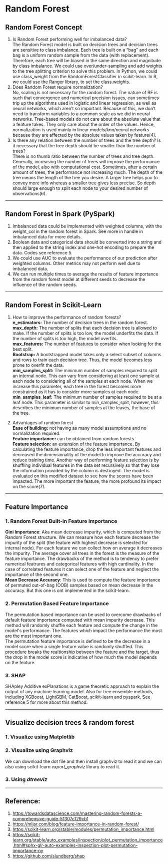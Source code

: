 <h1>Random Forest</h1>

## Random Forest Concept
1.	Is Random Forest performing well for imbalanced data? </br>
The Random Forest model is built on decision trees and decision trees are sensitive to class imbalance. Each tree is built on a “bag” and each bag is a uniform random sample from the data (with replacement). Therefore, each tree will be biased in the same direction and magnitude by class imbalance. 
We could use over/under-sampling and add weights to the tree splitting criterion to solve this problem. In Python, we could use class_weight from the RandomForestClassifier in scikit-learn. In R, we could use the Ranger library, to set the class.weights. 
2.	Does Random Forest require normalization?</br>
No, scaling is not necessary for the random forest. 
The nature of RF is such that convergence and numerical precision issues, can sometimes trip up the algorithms used in logistic and linear regression, as well as neural networks, which aren’t so important. Because of this, we don’t need to transform variables to a common scale as we did in neural networks.
Tree-based models do not care about the absolute value that a feature takes. They only care about the order of the values. Hence, normalization is used mainly in linear models/knn/neural networks because they are affected by the absolute values taken by feature(4).
3.	Is there any relation between the number of trees and the tree depth? Is it necessary that the tree depth should be smaller than the number of trees?</br>
There is no thumb ratio between the number of trees and tree depth. Generally, increasing the number of trees will improve the performance of the model, also with computational cost. Sometimes, after a certain amount of trees, the performance not increasing much.
The depth of the tree means the length of the tree you desire. A larger tree helps you to convey more info whereas a smaller tree gives less precise. So depth should large enough to split each node to your desired number of observations(6).


***
## Random Forest in Spark (PySpark)
1.	Imbalanced data could be implemented with weighted columns, with the weight_col in the random forest in Spark. See more in handle in imbalanced data for more details.
2.	Boolean data and categorical data should be converted into a string and then applied to the string index and one-hot encoding to prepare the data. Codes see reference 5. 
3.	We could use AUC to evaluate the performance of our prediction after weighted columns. Other metrics may not perform well due to imbalanced data. 
4.	We can run multiple times to average the results of feature importance from the random forest model at different seeds to decrease the influence of the random seeds. 


***
## Random Forest in Scikit-Learn
1.	How to improve the performance of random forests?<br/>
**n_estimators:** The number of decision trees in the random forest. <br/>
**max_depth:** The number of splits that each decision tree is allowed to make. If the number of splits is too low, the model underfits the data. If the number of splits is too high, the model overfits. <br/>
**max_features:** The number of features to consider when looking for the best split.  <br/>
**Bootstrap:** A bootstrapped model takes only a select subset of columns and rows to train each decision tree. Thus, the model becomes less prone to overfit the data. <br/>
**min_samples_split:** The minimum number of samples required to split an internal node. This can vary from considering at least one sample at each node to considering all of the samples at each node. When we increase this parameter, each tree in the forest becomes more constrained as it has to consider more samples at each node.<br/>
**min_samples_leaf:** The minimum number of samples required to be at a leaf node. This parameter is similar to min_samples_split, however, this describes the minimum number of samples at the leaves, the base of the tree.  

2.	Advantages of random forest<br/>
**Ease of building:** not having as many model assumptions and no normalization required. <br/>
**Feature importance:** can be obtained from random forests.<br/>
**Feature selection:** an extension of the feature importance. By calculating the feature importance, drop the less important features and decreased the dimensionality of the model to improve the accuracy and reduce training time. Another way of performing feature selection is by shuffling individual features in the data set recursively so that they lose the information provided by the column is destroyed. The model is evaluated on this modified dataset to see how the scores have been impacted. The more important the feature, the more profound its impact on the score(7).


***
## Feature Importance
### 1. Random Forest Built-in Feature Importance
**Gini Importance**: Aka mean decrease impurity, which is computed from the Random Forest structure. We can measure how each feature decrease the impurity of the split (the feature with highest decrease is selected for internal node). For each feature we can collect how on average it decreases the impurity. The average oover all trees in the forest is the measure of the feature importance. The drawbacks of the method is to tendency to prefer numerical featrures and categorical features with high cardinality. In the case of correlated features it can select one of the feature and neglect the importance of the second one. </br>
**Mean Decrease Accuracy**: This is used to compute the feature importance of permuted out-of-bag (OOB) samples based on mean decrease in the accuracy. But this one is ont implemented in the scikit-learn. 

### 2. Permutation Based Feature Importance
The permutation based importance can be used to overcome drawbacks of default feature importance computed with mean impurity decrease. This method will randomly shuffle each feature and compute the change in the model's performance. The features which impact the performance the most are the most important one. </br>
The permutation feature importance is defined to be the decrease in a model score when a single feature value is randomly shuffled. This procedure breaks the realtionship between the feature and the target, thus the drop in the model score is indicative of how much the model depends on the feature. 

### 3. SHAP
SHApley Additive exPlanations is a game theoretic approach to explain the output of any machine learning model. Also for tree ensemble methods, including XGBoost, LightGBM, CatBoost, scikit-learn and pyspark. See reference 5 for more about this method. 

***
## Visualize decision trees & random forest
### 1. Visualize using Matplotlib

### 2. Visualize using Graphviz
We can download the dot file and then install graphviz to read it and we can also using scikit-learn *export_graphviz* library to read it.

### 3. Using *dtreeviz*


***
## Reference:
1. https://towardsdatascience.com/mastering-random-forests-a-comprehensive-guide-51307c129cb1
2. https://mljar.com/blog/feature-importance-in-random-forest/
3. https://scikit-learn.org/stable/modules/permutation_importance.html
4. https://scikit-learn.org/stable/auto_examples/inspection/plot_permutation_importance.html#sphx-glr-auto-examples-inspection-plot-permutation-importance-py
5. https://github.com/slundberg/shap

